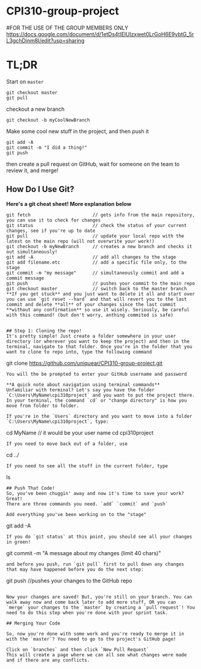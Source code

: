 # CPI310-group-project
#FOR THE USE OF THE GROUP MEMBERS ONLY
https://docs.google.com/document/d/1etDs4tIElUIzxwet0LrGoH6E9ybtG_5rL3gchDinm8I/edit?usp=sharing


# TL;DR

Start on `master`
```
git checkout master
git pull
```
checkout a new branch
```
git checkout -b myCoolNewBranch
```
Make some cool new stuff in the project, and then push it
```
git add -A
git commit -m "I did a thing!"
git push
```
then create a pull request on GitHub, wait for someone on the team to review it, and merge!

## How Do I Use Git?
**Here's a git cheat sheet! More explanation below**
```
git fetch                       // gets info from the main repository, you can use it to check for changes
git status                      // check the status of your current changes, see if you're up to date
git pull                        // update your local repo with the latest on the main repo (will not overwrite your work!)
git checkout -b myNewBranch     // creates a new branch and checks it out simultaneously!
git add -A                      // add all changes to the stage
git add filename.etc            // add a specific file only, to the stage
git commit -m "my message"      // simultaneously commit and add a commit message
git push                        // pushes your commit to the main repo
git checkout master             // switch back to the master branch 
**If you get stuck** and you just want to delete it all and start over you can use `git reset --hard` and that will revert you to the last commit and delete **all** of your changes since the last commit **without any confirmation** so use it wisely. Seriously, be careful with this command! (but don't worry, anthing commited is safe)


## Step 1: Cloning the repo!
It's pretty simple! Just create a folder somewhere in your user directory (or wherever you want to keep the project) and then in the terminal, navigate to that folder. Once you're in the folder that you want to clone to repo into, type the following command
```
git clone https://github.com/uniquear/CPI310-group-project.git
```
You will the be prompted to enter your GitHub username and password 

**A quick note about navigation using terminal commands**
Unfamiliar with terminal? Let's say you have the folder `C:\Users\MyName\cpi310project` and you want to put the project there. 
In your terminal, the command `cd` or "change directory" is how you move from folder to folder. 

If you're in the `Users` directory and you want to move into a folder `C:\Users\MyName\cpi310project`, type:
```
cd MyName           // it would be your user name
cd cpi310project
```
If you need to move back out of a folder, use
```
cd ../
```
If you need to see all the stuff in the current folder, type
```
ls
```
## Push That Code! 
So, you've been chuggin' away and now it's time to save your work? Great! 
There are three commands you need. `add` `commit` and `push`

Add everything you've been working on to the "stage"
```
git add -A
```
If you do `git status` at this point, you should see all your changes in green!

```
git commit -m "A message about my changes (limit 40 chars)"
```
and before you push, run `git pull` first to pull down any changes that may have happened before you do the next step:
```
git push       //pushes your changes to the GitHub repo
```

Now your changes are saved! But, you're still on your branch. You can walk away now and come back later to add more stuff, OR you can `merge` your changes to the `master` by creating a `pull request`! You need to do this step when you're done with your sprint task.

## Merging Your Code

So, now you're done with some work and you're ready to merge it in with the `master`? You need to go to the project's GitHub page!

Click on `branches` and then click `New Pull Request`
This will create a page where we can all see what changes were made and if there are any conflicts. 
